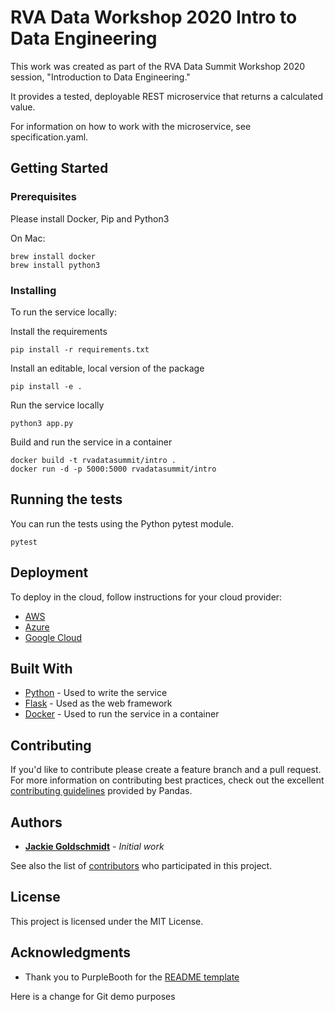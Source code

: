 # RVA Data Workshop 2020 Intro to Data Engineering

This work was created as part of the RVA Data Summit Workshop 2020 session, "Introduction to Data Engineering."

It provides a tested, deployable REST microservice that returns a calculated value.

For information on how to work with the microservice, see specification.yaml.
## Getting Started


### Prerequisites

Please install Docker, Pip and Python3

On Mac:
```
brew install docker
brew install python3
```

### Installing


To run the service locally:

Install the requirements
```
pip install -r requirements.txt
```

Install an editable, local version of the package
```
pip install -e .
```

Run the service locally
```
python3 app.py
```

Build and run the service in a container
```
docker build -t rvadatasummit/intro .
docker run -d -p 5000:5000 rvadatasummit/intro 
```

## Running the tests

You can run the tests using the Python pytest module.

```
pytest
```


## Deployment

To deploy in the cloud, follow instructions for your cloud provider:
* [AWS](https://docs.docker.com/docker-for-aws/deploy/)
* [Azure](https://docs.docker.com/docker-for-azure/deploy/)
* [Google Cloud](https://cloud.google.com/kubernetes-engine/docs/tutorials/hello-app)

## Built With

* [Python](https://www.python.org/) - Used to write the service
* [Flask](https://palletsprojects.com/p/flask/) - Used as the web framework
* [Docker](https://www.docker.com/) - Used to run the service in a container

## Contributing

If you'd like to contribute please create a feature branch and a pull request. For more information on 
contributing best practices, check out the excellent
[contributing guidelines](https://pandas.pydata.org/docs/development/contributing.html) provided by Pandas.

## Authors

* [**Jackie Goldschmidt**](https://github.com/jackie-goldschmidt) - *Initial work*

See also the list of 
[contributors](https://github.com/jackie-goldschmidt/RVADataEngineeringWorkshop/graphs/contributors) who participated in this project.

## License

This project is licensed under the MIT License.

## Acknowledgments

* Thank you to PurpleBooth for the [README template](https://gist.github.com/PurpleBooth/109311bb0361f32d87a2)


Here is a change for Git demo purposes 

